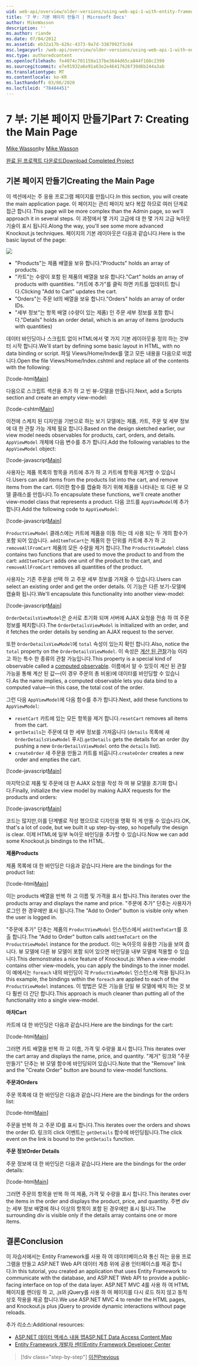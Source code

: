 ```yaml
---
uid: web-api/overview/older-versions/using-web-api-1-with-entity-framework-5/using-web-api-with-entity-framework-part-7
title: '7 부: 기본 페이지 만들기 | Microsoft Docs'
author: MikeWasson
description: ''
ms.author: riande
ms.date: 07/04/2012
ms.assetid: eb32a17b-626c-4373-9a7d-3387992f3c04
msc.legacyurl: /web-api/overview/older-versions/using-web-api-1-with-entity-framework-5/using-web-api-with-entity-framework-part-7
msc.type: authoredcontent
ms.openlocfilehash: fe4074c701159a137be3644d65ca844f160c2399
ms.sourcegitcommit: e7e91932a6e91a63e2e46417626f39d6b244a3ab
ms.translationtype: MT
ms.contentlocale: ko-KR
ms.lasthandoff: 03/06/2020
ms.locfileid: "78484451"
---
```

# <a name="part-7-creating-the-main-page"></a><span data-ttu-id="f375c-102">7 부: 기본 페이지 만들기</span><span class="sxs-lookup"><span data-stu-id="f375c-102">Part 7: Creating the Main Page</span></span>

<span data-ttu-id="f375c-103">[Mike Wasson](https://github.com/MikeWasson)</span><span class="sxs-lookup"><span data-stu-id="f375c-103">by [Mike Wasson](https://github.com/MikeWasson)</span></span>

[<span data-ttu-id="f375c-104">완료 된 프로젝트 다운로드</span><span class="sxs-lookup"><span data-stu-id="f375c-104">Download Completed Project</span></span>](https://code.msdn.microsoft.com/ASP-NET-Web-API-with-afa30545)

## <a name="creating-the-main-page"></a><span data-ttu-id="f375c-105">기본 페이지 만들기</span><span class="sxs-lookup"><span data-stu-id="f375c-105">Creating the Main Page</span></span>

<span data-ttu-id="f375c-106">이 섹션에서는 주 응용 프로그램 페이지를 만듭니다.</span><span class="sxs-lookup"><span data-stu-id="f375c-106">In this section, you will create the main application page.</span></span> <span data-ttu-id="f375c-107">이 페이지는 관리 페이지 보다 복잡 하므로 여러 단계로 접근 합니다.</span><span class="sxs-lookup"><span data-stu-id="f375c-107">This page will be more complex than the Admin page, so we'll approach it in several steps.</span></span> <span data-ttu-id="f375c-108">이 과정에서 몇 가지 고급에 대 한 몇 가지 고급 녹아웃 기술이 표시 됩니다.</span><span class="sxs-lookup"><span data-stu-id="f375c-108">Along the way, you'll see some more advanced Knockout.js techniques.</span></span> <span data-ttu-id="f375c-109">페이지의 기본 레이아웃은 다음과 같습니다.</span><span class="sxs-lookup"><span data-stu-id="f375c-109">Here is the basic layout of the page:</span></span>

![](using-web-api-with-entity-framework-part-7/_static/image1.png)

- <span data-ttu-id="f375c-110">"Products"는 제품 배열을 보유 합니다.</span><span class="sxs-lookup"><span data-stu-id="f375c-110">"Products" holds an array of products.</span></span>
- <span data-ttu-id="f375c-111">"카트"는 수량이 포함 된 제품의 배열을 보유 합니다.</span><span class="sxs-lookup"><span data-stu-id="f375c-111">"Cart" holds an array of products with quantities.</span></span> <span data-ttu-id="f375c-112">"카트에 추가"를 클릭 하면 카트를 업데이트 합니다.</span><span class="sxs-lookup"><span data-stu-id="f375c-112">Clicking "Add to Cart" updates the cart.</span></span>
- <span data-ttu-id="f375c-113">"Orders"는 주문 Id의 배열을 보유 합니다.</span><span class="sxs-lookup"><span data-stu-id="f375c-113">"Orders" holds an array of order IDs.</span></span>
- <span data-ttu-id="f375c-114">"세부 정보"는 항목 배열 (수량이 있는 제품) 인 주문 세부 정보를 포함 합니다.</span><span class="sxs-lookup"><span data-stu-id="f375c-114">"Details" holds an order detail, which is an array of items (products with quantities)</span></span>

<span data-ttu-id="f375c-115">데이터 바인딩이나 스크립트 없이 HTML에서 몇 가지 기본 레이아웃을 정의 하는 것부터 시작 합니다.</span><span class="sxs-lookup"><span data-stu-id="f375c-115">We'll start by defining some basic layout in HTML, with no data binding or script.</span></span> <span data-ttu-id="f375c-116">파일 Views/Home/Index를 열고 모든 내용을 다음으로 바꿉니다.</span><span class="sxs-lookup"><span data-stu-id="f375c-116">Open the file Views/Home/Index.cshtml and replace all of the contents with the following:</span></span>

[!code-html[Main](using-web-api-with-entity-framework-part-7/samples/sample1.html)]

<span data-ttu-id="f375c-117">다음으로 스크립트 섹션을 추가 하 고 빈 뷰-모델을 만듭니다.</span><span class="sxs-lookup"><span data-stu-id="f375c-117">Next, add a Scripts section and create an empty view-model:</span></span>

[!code-cshtml[Main](using-web-api-with-entity-framework-part-7/samples/sample2.cshtml)]

<span data-ttu-id="f375c-118">이전에 스케치 된 디자인을 기반으로 하는 보기 모델에는 제품, 카트, 주문 및 세부 정보에 대 한 관찰 가능 개체 필요 합니다.</span><span class="sxs-lookup"><span data-stu-id="f375c-118">Based on the design sketched earlier, our view model needs observables for products, cart, orders, and details.</span></span> <span data-ttu-id="f375c-119">`AppViewModel` 개체에 다음 변수를 추가 합니다.</span><span class="sxs-lookup"><span data-stu-id="f375c-119">Add the following variables to the `AppViewModel` object:</span></span>

[!code-javascript[Main](using-web-api-with-entity-framework-part-7/samples/sample3.js)]

<span data-ttu-id="f375c-120">사용자는 제품 목록의 항목을 카트에 추가 하 고 카트에 항목을 제거할 수 있습니다.</span><span class="sxs-lookup"><span data-stu-id="f375c-120">Users can add items from the products list into the cart, and remove items from the cart.</span></span> <span data-ttu-id="f375c-121">이러한 함수를 캡슐화 하기 위해 제품을 나타내는 또 다른 뷰 모델 클래스를 만듭니다.</span><span class="sxs-lookup"><span data-stu-id="f375c-121">To encapsulate these functions, we'll create another view-model class that represents a product.</span></span> <span data-ttu-id="f375c-122">다음 코드를 `AppViewModel`에 추가합니다.</span><span class="sxs-lookup"><span data-stu-id="f375c-122">Add the following code to `AppViewModel`:</span></span>

[!code-javascript[Main](using-web-api-with-entity-framework-part-7/samples/sample4.js?highlight=4)]

<span data-ttu-id="f375c-123">`ProductViewModel` 클래스에는 카트에 제품을 이동 하는 데 사용 되는 두 개의 함수가 포함 되어 있습니다. `addItemToCart`는 제품의 한 단위를 카트에 추가 하 고 `removeAllFromCart` 제품의 모든 수량을 제거 합니다.</span><span class="sxs-lookup"><span data-stu-id="f375c-123">The `ProductViewModel` class contains two functions that are used to move the product to and from the cart: `addItemToCart` adds one unit of the product to the cart, and `removeAllFromCart` removes all quantities of the product.</span></span>

<span data-ttu-id="f375c-124">사용자는 기존 주문을 선택 하 고 주문 세부 정보를 가져올 수 있습니다.</span><span class="sxs-lookup"><span data-stu-id="f375c-124">Users can select an existing order and get the order details.</span></span> <span data-ttu-id="f375c-125">이 기능은 다른 보기-모델에 캡슐화 됩니다.</span><span class="sxs-lookup"><span data-stu-id="f375c-125">We'll encapsulate this functionality into another view-model:</span></span>

[!code-javascript[Main](using-web-api-with-entity-framework-part-7/samples/sample5.js?highlight=4)]

<span data-ttu-id="f375c-126">`OrderDetailsViewModel`은 순서로 초기화 되며 서버에 AJAX 요청을 전송 하 여 주문 정보를 페치합니다.</span><span class="sxs-lookup"><span data-stu-id="f375c-126">The `OrderDetailsViewModel` is initialized with an order, and it fetches the order details by sending an AJAX request to the server.</span></span>

<span data-ttu-id="f375c-127">또한 `OrderDetailsViewModel`에 `total` 속성이 있는지 확인 합니다.</span><span class="sxs-lookup"><span data-stu-id="f375c-127">Also, notice the `total` property on the `OrderDetailsViewModel`.</span></span> <span data-ttu-id="f375c-128">이 속성은 [계산 된 관찰](http://knockoutjs.com/documentation/computedObservables.html)가능 이라고 하는 특수 한 종류의 관찰 가능입니다.</span><span class="sxs-lookup"><span data-stu-id="f375c-128">This property is a special kind of observable called a [computed observable](http://knockoutjs.com/documentation/computedObservables.html).</span></span> <span data-ttu-id="f375c-129">이름에서 알 수 있듯이 계산 된 관찰 가능을 통해 계산 된 값&#8212;(이 경우 주문의 총 비용)에 데이터를 바인딩할 수 있습니다.</span><span class="sxs-lookup"><span data-stu-id="f375c-129">As the name implies, a computed observable lets you data bind to a computed value&#8212;in this case, the total cost of the order.</span></span>

<span data-ttu-id="f375c-130">그런 다음 `AppViewModel`에 다음 함수를 추가 합니다.</span><span class="sxs-lookup"><span data-stu-id="f375c-130">Next, add these functions to `AppViewModel`:</span></span>

- <span data-ttu-id="f375c-131">`resetCart` 카트에 있는 모든 항목을 제거 합니다.</span><span class="sxs-lookup"><span data-stu-id="f375c-131">`resetCart` removes all items from the cart.</span></span>
- <span data-ttu-id="f375c-132">`getDetails`는 주문에 대 한 세부 정보를 가져옵니다 (`details` 목록에 새 `OrderDetailsViewModel` 푸시).</span><span class="sxs-lookup"><span data-stu-id="f375c-132">`getDetails` gets the details for an order (by pushing a new `OrderDetailsViewModel` onto the `details` list).</span></span>
- <span data-ttu-id="f375c-133">`createOrder` 새 주문을 만들고 카트를 비웁니다.</span><span class="sxs-lookup"><span data-stu-id="f375c-133">`createOrder` creates a new order and empties the cart.</span></span>

[!code-javascript[Main](using-web-api-with-entity-framework-part-7/samples/sample6.js?highlight=4)]

<span data-ttu-id="f375c-134">마지막으로 제품 및 주문에 대 한 AJAX 요청을 작성 하 여 뷰 모델을 초기화 합니다.</span><span class="sxs-lookup"><span data-stu-id="f375c-134">Finally, initialize the view model by making AJAX requests for the products and orders:</span></span>

[!code-javascript[Main](using-web-api-with-entity-framework-part-7/samples/sample7.js)]

<span data-ttu-id="f375c-135">코드는 많지만,이를 단계별로 작성 했으므로 디자인을 명확 하 게 만들 수 있습니다.</span><span class="sxs-lookup"><span data-stu-id="f375c-135">OK, that's a lot of code, but we built it up step-by-step, so hopefully the design is clear.</span></span> <span data-ttu-id="f375c-136">이제 HTML에 일부 녹아웃 바인딩을 추가할 수 있습니다.</span><span class="sxs-lookup"><span data-stu-id="f375c-136">Now we can add some Knockout.js bindings to the HTML.</span></span>

<span data-ttu-id="f375c-137">**제품**</span><span class="sxs-lookup"><span data-stu-id="f375c-137">**Products**</span></span>

<span data-ttu-id="f375c-138">제품 목록에 대 한 바인딩은 다음과 같습니다.</span><span class="sxs-lookup"><span data-stu-id="f375c-138">Here are the bindings for the product list:</span></span>

[!code-html[Main](using-web-api-with-entity-framework-part-7/samples/sample8.html)]

<span data-ttu-id="f375c-139">이는 products 배열을 반복 하 고 이름 및 가격을 표시 합니다.</span><span class="sxs-lookup"><span data-stu-id="f375c-139">This iterates over the products array and displays the name and price.</span></span> <span data-ttu-id="f375c-140">"주문에 추가" 단추는 사용자가 로그인 한 경우에만 표시 됩니다.</span><span class="sxs-lookup"><span data-stu-id="f375c-140">The "Add to Order" button is visible only when the user is logged in.</span></span>

<span data-ttu-id="f375c-141">"주문에 추가" 단추는 제품의 `ProductViewModel` 인스턴스에서 `addItemToCart`를 호출 합니다.</span><span class="sxs-lookup"><span data-stu-id="f375c-141">The "Add to Order" button calls `addItemToCart` on the `ProductViewModel` instance for the product.</span></span> <span data-ttu-id="f375c-142">이는 녹아웃의 유용한 기능을 보여 줍니다. 뷰 모델에 다른 뷰 모델이 포함 되어 있으면 바인딩을 내부 모델에 적용할 수 있습니다.</span><span class="sxs-lookup"><span data-stu-id="f375c-142">This demonstrates a nice feature of Knockout.js: When a view-model contains other view-models, you can apply the bindings to the inner model.</span></span> <span data-ttu-id="f375c-143">이 예에서는 `foreach` 내의 바인딩이 각 `ProductViewModel` 인스턴스에 적용 됩니다.</span><span class="sxs-lookup"><span data-stu-id="f375c-143">In this example, the bindings within the `foreach` are applied to each of the `ProductViewModel` instances.</span></span> <span data-ttu-id="f375c-144">이 방법은 모든 기능을 단일 뷰 모델에 배치 하는 것 보다 훨씬 더 간단 합니다.</span><span class="sxs-lookup"><span data-stu-id="f375c-144">This approach is much cleaner than putting all of the functionality into a single view-model.</span></span>

<span data-ttu-id="f375c-145">**마차**</span><span class="sxs-lookup"><span data-stu-id="f375c-145">**Cart**</span></span>

<span data-ttu-id="f375c-146">카트에 대 한 바인딩은 다음과 같습니다.</span><span class="sxs-lookup"><span data-stu-id="f375c-146">Here are the bindings for the cart:</span></span>

[!code-html[Main](using-web-api-with-entity-framework-part-7/samples/sample9.html)]

<span data-ttu-id="f375c-147">그러면 카트 배열을 반복 하 고 이름, 가격 및 수량을 표시 합니다.</span><span class="sxs-lookup"><span data-stu-id="f375c-147">This iterates over the cart array and displays the name, price, and quantity.</span></span> <span data-ttu-id="f375c-148">"제거" 링크와 "주문 만들기" 단추는 뷰 모델 함수에 바인딩되어 있습니다.</span><span class="sxs-lookup"><span data-stu-id="f375c-148">Note that the "Remove" link and the "Create Order" button are bound to view-model functions.</span></span>

<span data-ttu-id="f375c-149">**주문과**</span><span class="sxs-lookup"><span data-stu-id="f375c-149">**Orders**</span></span>

<span data-ttu-id="f375c-150">주문 목록에 대 한 바인딩은 다음과 같습니다.</span><span class="sxs-lookup"><span data-stu-id="f375c-150">Here are the bindings for the orders list:</span></span>

[!code-html[Main](using-web-api-with-entity-framework-part-7/samples/sample10.html)]

<span data-ttu-id="f375c-151">주문을 반복 하 고 주문 ID를 표시 합니다.</span><span class="sxs-lookup"><span data-stu-id="f375c-151">This iterates over the orders and shows the order ID.</span></span> <span data-ttu-id="f375c-152">링크의 click 이벤트는 `getDetails` 함수에 바인딩됩니다.</span><span class="sxs-lookup"><span data-stu-id="f375c-152">The click event on the link is bound to the `getDetails` function.</span></span>

<span data-ttu-id="f375c-153">**주문 정보**</span><span class="sxs-lookup"><span data-stu-id="f375c-153">**Order Details**</span></span>

<span data-ttu-id="f375c-154">주문 정보에 대 한 바인딩은 다음과 같습니다.</span><span class="sxs-lookup"><span data-stu-id="f375c-154">Here are the bindings for the order details:</span></span>

[!code-html[Main](using-web-api-with-entity-framework-part-7/samples/sample11.html)]

<span data-ttu-id="f375c-155">그러면 주문의 항목을 반복 하 여 제품, 가격 및 수량을 표시 합니다.</span><span class="sxs-lookup"><span data-stu-id="f375c-155">This iterates over the items in the order and displays the product, price, and quantity.</span></span> <span data-ttu-id="f375c-156">주변 div는 세부 정보 배열에 하나 이상의 항목이 포함 된 경우에만 표시 됩니다.</span><span class="sxs-lookup"><span data-stu-id="f375c-156">The surrounding div is visible only if the details array contains one or more items.</span></span>

## <a name="conclusion"></a><span data-ttu-id="f375c-157">결론</span><span class="sxs-lookup"><span data-stu-id="f375c-157">Conclusion</span></span>

<span data-ttu-id="f375c-158">이 자습서에서는 Entity Framework를 사용 하 여 데이터베이스와 통신 하는 응용 프로그램을 만들고 ASP.NET Web API 데이터 계층 위에 공용 인터페이스를 제공 합니다.</span><span class="sxs-lookup"><span data-stu-id="f375c-158">In this tutorial, you created an application that uses Entity Framework to communicate with the database, and ASP.NET Web API to provide a public-facing interface on top of the data layer.</span></span> <span data-ttu-id="f375c-159">ASP.NET MVC 4를 사용 하 여 HTML 페이지를 렌더링 하 고, .js와 jQuery를 사용 하 여 페이지를 다시 로드 하지 않고 동적 상호 작용을 제공 합니다.</span><span class="sxs-lookup"><span data-stu-id="f375c-159">We use ASP.NET MVC 4 to render the HTML pages, and Knockout.js plus jQuery to provide dynamic interactions without page reloads.</span></span>

<span data-ttu-id="f375c-160">추가 리소스:</span><span class="sxs-lookup"><span data-stu-id="f375c-160">Additional resources:</span></span>

- [<span data-ttu-id="f375c-161">ASP.NET 데이터 액세스 내용 맵</span><span class="sxs-lookup"><span data-stu-id="f375c-161">ASP.NET Data Access Content Map</span></span>](https://msdn.microsoft.com/library/6759sth4.aspx)
- [<span data-ttu-id="f375c-162">Entity Framework 개발자 센터</span><span class="sxs-lookup"><span data-stu-id="f375c-162">Entity Framework Developer Center</span></span>](https://msdn.microsoft.com/data/ef)

> [!div class="step-by-step"]
> [<span data-ttu-id="f375c-163">이전</span><span class="sxs-lookup"><span data-stu-id="f375c-163">Previous</span></span>](using-web-api-with-entity-framework-part-6.md)
